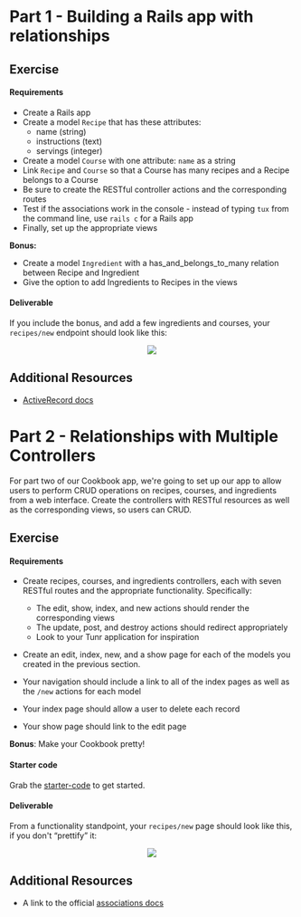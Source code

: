 # Part 1 - Building a Rails app with relationships

## Exercise

#### Requirements

- Create a Rails app
- Create a model `Recipe` that has these attributes:
	- name (string)
	- instructions (text)
	- servings (integer)
- Create a model `Course` with one attribute: `name` as a string
- Link `Recipe` and `Course` so that a Course has many recipes and a Recipe belongs to a Course
- Be sure to create the RESTful controller actions and the corresponding routes
- Test if the associations work in the console - instead of typing ```tux``` from the command line, use `rails c` for a Rails app
- Finally, set up the appropriate views

**Bonus:**

- Create a model `Ingredient` with a has_and_belongs_to_many relation between Recipe and Ingredient
- Give the option to add Ingredients to Recipes in the views

#### Deliverable

If you include the bonus, and add a few ingredients and courses, your `recipes/new` endpoint should look like this:

<p align="center">
<img src="http://s10.postimg.org/ifjhdgi6x/Screen_Shot_2015_07_18_at_8_53_11_PM.png">
</p>

## Additional Resources

- [ActiveRecord docs](http://guides.rubyonrails.org/association_basics.html)

# Part 2 - Relationships with Multiple Controllers

For part two of our Cookbook app, we're going to set up our app to allow users to perform CRUD operations on recipes, courses, and ingredients from a web interface.  Create the controllers with RESTful resources as well as the corresponding views, so users can CRUD.


## Exercise

#### Requirements

- Create recipes, courses, and ingredients controllers, each with seven RESTful routes and the appropriate functionality. Specifically:

  - The edit, show, index, and new actions should render the corresponding views
  - The update, post, and destroy actions should redirect appropriately
  - Look to your Tunr application for inspiration

- Create an edit, index, new, and a show page for each of the models you created in the previous section.
- Your navigation should include a link to all of the index pages as well as the `/new` actions for each model
- Your index page should allow a user to delete each record
- Your show page should link to the edit page

**Bonus**: Make your Cookbook pretty!

#### Starter code

Grab the [starter-code](starter-code) to get started.

#### Deliverable

From a functionality standpoint, your `recipes/new` page should look like this, if you don't “prettify” it:

<p align="center">
  <img src="http://s29.postimg.org/szn16lg1j/Screen_Shot_2015_07_17_at_5_31_25_PM.png">
</p>

## Additional Resources

- A link to the official [associations docs](http://guides.rubyonrails.org/association_basics.html)
